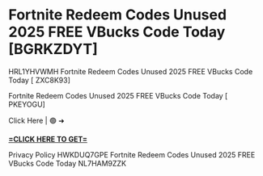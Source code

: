 # Fortnite Redeem Codes Unused 2025 FREE VBucks Code Today [BGRKZDYT]

HRL1YHVWMH Fortnite Redeem Codes Unused 2025 FREE VBucks Code Today [ ZXC8K93]

Fortnite Redeem Codes Unused 2025 FREE VBucks Code Today [ PKEYOGU]

Click Here | 🟢 ➜ 

**[=CLICK HERE TO GET=](https://www.google.com/url?q=https%3A%2F%2Fappbitly.com%2FjHeMV)**

Privacy Policy HWKDUQ7GPE Fortnite Redeem Codes Unused 2025 FREE VBucks Code Today NL7HAM9ZZK

